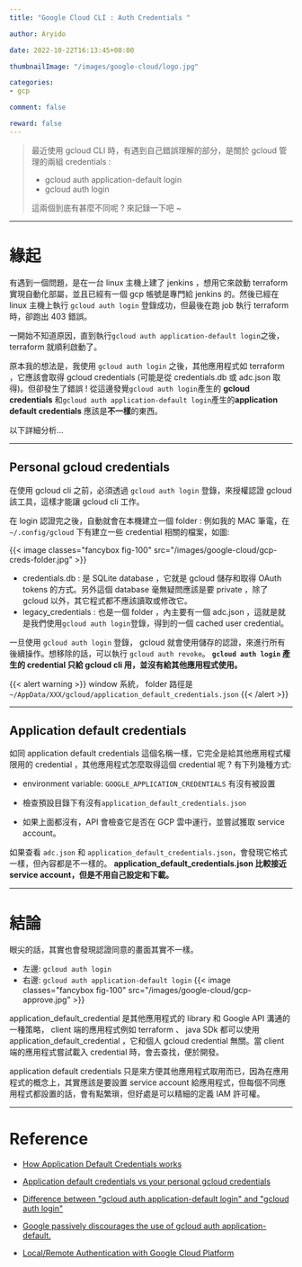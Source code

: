 ```yaml
---
title: "Google Cloud CLI : Auth Credentials "

author: Aryido

date: 2022-10-22T16:13:45+08:00

thumbnailImage: "/images/google-cloud/logo.jpg"

categories:
- gcp

comment: false

reward: false
---
```

<!--BODY-->

> 最近使用 gcloud CLI 時，有遇到自己錯誤理解的部分，是關於 gcloud 管理的兩組 credentials :
> - gcloud auth application-default login
> - gcloud auth login
>
> 這兩個到底有甚麼不同呢 ? 來記錄一下吧 ~

<!--more-->

---

# 緣起
有遇到一個問題，是在一台 linux 主機上建了 jenkins ，想用它來啟動 terraform 實現自動化部屬，並且已經有一個 gcp 帳號是專門給 jenkins 的。然後已經在 linux 主機上執行 ```gcloud auth login``` 登錄成功，但最後在跑 job 執行 terraform 時，卻跑出 403 錯誤。

一開始不知道原因，直到執行```gcloud auth application-default login```之後，terraform 就順利啟動了。

原本我的想法是，我使用 ```gcloud auth login``` 之後，其他應用程式如 terraform ，它應該會取得 gcloud credentials (可能是從 credentials.db 或 adc.json 取得)。但卻發生了錯誤 ! 從這邊發覺```gcloud auth login```產生的 **gcloud credentials** 和```gcloud auth application-default login```產生的**application default credentials** 應該是**不一樣**的東西。

以下詳細分析...

---

## Personal gcloud credentials
在使用 gcloud cli 之前，必須透過 ```gcloud auth login``` 登錄，來授權認證 gcloud 該工具，這樣才能讓 gcloud cli 工作。

在 login 認證完之後，自動就會在本機建立一個 folder : 例如我的 MAC 筆電，在 ```~/.config/gcloud``` 下有建立一些 credential 相關的檔案，如圖:

{{< image classes="fancybox fig-100" src="/images/google-cloud/gcp-creds-folder.jpg" >}}
- credentials.db : 是 SQLite database ，它就是 gcloud 儲存和取得 OAuth tokens 的方式。另外這個 database 毫無疑問應該是要 private ，除了 gcloud 以外，其它程式都不應該讀取或修改它。
- legacy_credentials : 也是一個 folder ，內主要有一個 adc.json ，這就是就是我們使用```gcloud auth login```登錄，得到的一個 cached user credential。

一旦使用 ```gcloud auth login``` 登錄， gcloud 就會使用儲存的認證，來進行所有後續操作。想移除的話，可以執行 ```gcloud auth revoke```。 **```gcloud auth login``` 產生的 credential 只給 gcloud cli 用，並沒有給其他應用程式使用。**

{{< alert warning >}}
window 系統， folder 路徑是```~/AppData/XXX/gcloud/application_default_credentials.json```
{{< /alert >}}

---

## Application default credentials

如同 application default credentials 這個名稱一樣，它完全是給其他應用程式權限用的 credential ，其他應用程式怎麼取得這個 credential 呢 ? 有下列幾種方式:

- environment variable: ```GOOGLE_APPLICATION_CREDENTIALS``` 有沒有被設置

-  檢查預設目錄下有沒有```application_default_credentials.json```

-  如果上面都沒有，API 會檢查它是否在 GCP 雲中運行，並嘗試獲取 service account。


如果查看 ```adc.json``` 和 ```application_default_credentials.json```，會發現它格式一樣，但內容都是不一樣的。 **application_default_credentials.json 比較接近 service account，但是不用自己設定和下載。**

---

# 結論

眼尖的話，其實也會發現認證同意的畫面其實不一樣。
- 左邊:  ```gcloud auth login```
- 右邊:  ```gcloud auth application-default login```
{{< image classes="fancybox fig-100" src="/images/google-cloud/gcp-approve.jpg" >}}

application_default_credential 是其他應用程式的 library 和 Google API 溝通的一種策略， client 端的應用程式例如 terraform 、 java SDk 都可以使用 application_default_credential ，它和個人 gcloud credential 無關。當 client 端的應用程式嘗試載入 credential 時，會去查找，便於開發。

application default credentials 只是來方便其他應用程式取用而已，因為在應用程式的概念上，其實應該是要設置 service account 給應用程式，但每個不同應用程式都設置的話，會有點繁瑣，但好處是可以精細的定義 IAM 許可權。

---

# Reference
- [How Application Default Credentials works](https://cloud.google.com/docs/authentication/application-default-credentials)


- [Application default credentials vs your personal gcloud credentials](https://jpassing.com/2020/01/14/google-application-default-credentials-vs-your-personal-gcloud-credentials/)

- [Difference between "gcloud auth application-default login" and "gcloud auth login"](https://stackoverflow.com/questions/53306131/difference-between-gcloud-auth-application-default-login-and-gcloud-auth-logi)

- [Google passively discourages the use of gcloud auth application-default.](https://stackoverflow.com/questions/72745805/warnings-because-of-user-credentials-without-quota-project)

- [Local/Remote Authentication with Google Cloud Platform](https://medium.com/google-cloud/local-remote-authentication-with-google-cloud-platform-afe3aa017b95)

